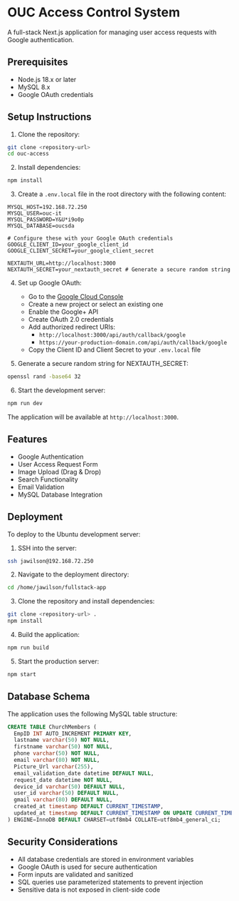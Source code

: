 # OUC Access Control System

A full-stack Next.js application for managing user access requests with Google authentication.

## Prerequisites

- Node.js 18.x or later
- MySQL 8.x
- Google OAuth credentials

## Setup Instructions

1. Clone the repository:
```bash
git clone <repository-url>
cd ouc-access
```

2. Install dependencies:
```bash
npm install
```

3. Create a `.env.local` file in the root directory with the following content:
```env
MYSQL_HOST=192.168.72.250
MYSQL_USER=ouc-it
MYSQL_PASSWORD=Y&U*i9o0p
MYSQL_DATABASE=oucsda

# Configure these with your Google OAuth credentials
GOOGLE_CLIENT_ID=your_google_client_id
GOOGLE_CLIENT_SECRET=your_google_client_secret

NEXTAUTH_URL=http://localhost:3000
NEXTAUTH_SECRET=your_nextauth_secret # Generate a secure random string
```

4. Set up Google OAuth:
   - Go to the [Google Cloud Console](https://console.cloud.google.com)
   - Create a new project or select an existing one
   - Enable the Google+ API
   - Create OAuth 2.0 credentials
   - Add authorized redirect URIs:
     - `http://localhost:3000/api/auth/callback/google`
     - `https://your-production-domain.com/api/auth/callback/google`
   - Copy the Client ID and Client Secret to your `.env.local` file

5. Generate a secure random string for NEXTAUTH_SECRET:
```bash
openssl rand -base64 32
```

6. Start the development server:
```bash
npm run dev
```

The application will be available at `http://localhost:3000`.

## Features

- Google Authentication
- User Access Request Form
- Image Upload (Drag & Drop)
- Search Functionality
- Email Validation
- MySQL Database Integration

## Deployment

To deploy to the Ubuntu development server:

1. SSH into the server:
```bash
ssh jawilson@192.168.72.250
```

2. Navigate to the deployment directory:
```bash
cd /home/jawilson/fullstack-app
```

3. Clone the repository and install dependencies:
```bash
git clone <repository-url> .
npm install
```

4. Build the application:
```bash
npm run build
```

5. Start the production server:
```bash
npm start
```

## Database Schema

The application uses the following MySQL table structure:

```sql
CREATE TABLE ChurchMembers (
  EmpID INT AUTO_INCREMENT PRIMARY KEY,
  lastname varchar(50) NOT NULL,
  firstname varchar(50) NOT NULL,
  phone varchar(50) NOT NULL,
  email varchar(80) NOT NULL,
  Picture_Url varchar(255),
  email_validation_date datetime DEFAULT NULL,
  request_date datetime NOT NULL,
  device_id varchar(50) DEFAULT NULL,
  user_id varchar(50) DEFAULT NULL,
  gmail varchar(80) DEFAULT NULL,
  created_at timestamp DEFAULT CURRENT_TIMESTAMP,
  updated_at timestamp DEFAULT CURRENT_TIMESTAMP ON UPDATE CURRENT_TIMESTAMP
) ENGINE=InnoDB DEFAULT CHARSET=utf8mb4 COLLATE=utf8mb4_general_ci;
```

## Security Considerations

- All database credentials are stored in environment variables
- Google OAuth is used for secure authentication
- Form inputs are validated and sanitized
- SQL queries use parameterized statements to prevent injection
- Sensitive data is not exposed in client-side code 